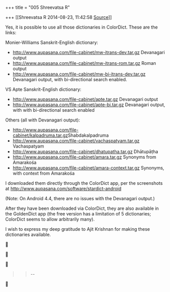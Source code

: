 +++
title = "005 Shreevatsa R"

+++
[[Shreevatsa R	2014-08-23, 11:42:58 [Source](https://groups.google.com/g/samskrita/c/GLFZVXeNmMA)]]



Yes, it is possible to use all those dictionaries in ColorDict. These are the links:

  

Monier-Williams Sanskrit-English dictionary:

-   <http://www.aupasana.com/file-cabinet/mw-itrans-dev.tar.gz>
    Devanagari output  
-   <http://www.aupasana.com/file-cabinet/mw-itrans-rom.tar.gz> Roman
    output  
-   <http://www.aupasana.com/file-cabinet/mw-bi-itrans-dev.tar.gz>
    Devanagari output, with bi-directional search enabled.

  

VS Apte Sanskrit-English dictionary:  

-   <http://www.aupasana.com/file-cabinet/apte.tar.gz> Devanagari
    output  
-   <http://www.aupasana.com/file-cabinet/apte-bi.tar.gz> Devanagari
    output, with with bi-directional search enabled

  

Others (all with Devanagari output):

-   <http://www.aupasana.com/file-cabinet/kalpadruma.tar.gz>Shabdakalpadruma  
-   <http://www.aupasana.com/file-cabinet/vachaspatyam.tar.gz>
    Vachaspatyam  
-   <http://www.aupasana.com/file-cabinet/dhatupatha.tar.gz>
    Dhātupāṭha  
-   <http://www.aupasana.com/file-cabinet/amara.tar.gz> Synonyms from
    Amarakośa  
-   <http://www.aupasana.com/file-cabinet/amara-context.tar.gz>
    Synonyms, with context from Amarakośa  

  

I downloaded them directly through the ColorDict app, per the screenshots at <http://www.aupasana.com/software/stardict-android>

(Note: On Android 4.4, there are no issues with the Devanagari output.)

  

After they have been downloaded via ColorDict, they are also available in the GoldenDict app (the free version has a limitation of 5 dictionaries; ColorDict seems to allow arbitrarily many).  

  

I wish to express my deep gratitude to Ajit Krishnan for making these dictionaries available.

  
  







> 
> > 
> > --  
> > 
> > 



